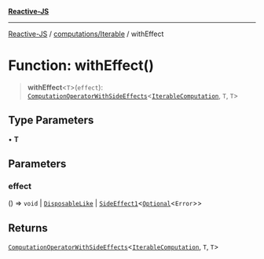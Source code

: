 [**Reactive-JS**](../../../README.md)

***

[Reactive-JS](../../../README.md) / [computations/Iterable](../README.md) / withEffect

# Function: withEffect()

> **withEffect**\<`T`\>(`effect`): [`ComputationOperatorWithSideEffects`](../../type-aliases/ComputationOperatorWithSideEffects.md)\<[`IterableComputation`](../interfaces/IterableComputation.md), `T`, `T`\>

## Type Parameters

• **T**

## Parameters

### effect

() => `void` \| [`DisposableLike`](../../../utils/interfaces/DisposableLike.md) \| [`SideEffect1`](../../../functions/type-aliases/SideEffect1.md)\<[`Optional`](../../../functions/type-aliases/Optional.md)\<`Error`\>\>

## Returns

[`ComputationOperatorWithSideEffects`](../../type-aliases/ComputationOperatorWithSideEffects.md)\<[`IterableComputation`](../interfaces/IterableComputation.md), `T`, `T`\>
